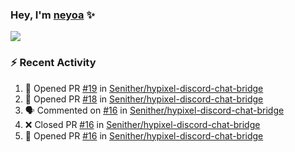 ### Hey, I'm [neyoa][website] ✨

![](https://github-readme-stats.vercel.app/api?username=itsneyoa&show_icons=true&theme=radical&custom_title=neyoa%27s%20GitHub%20Stats&hide_border=true&count_private=true)

### :zap: Recent Activity

<!--START_SECTION:activity-->
1. 💪 Opened PR [#19](https://github.com/Senither/hypixel-discord-chat-bridge/pull/19) in [Senither/hypixel-discord-chat-bridge](https://github.com/Senither/hypixel-discord-chat-bridge)
2. 💪 Opened PR [#18](https://github.com/Senither/hypixel-discord-chat-bridge/pull/18) in [Senither/hypixel-discord-chat-bridge](https://github.com/Senither/hypixel-discord-chat-bridge)
3. 🗣 Commented on [#16](https://github.com/Senither/hypixel-discord-chat-bridge/issues/16) in [Senither/hypixel-discord-chat-bridge](https://github.com/Senither/hypixel-discord-chat-bridge)
4. ❌ Closed PR [#16](https://github.com/Senither/hypixel-discord-chat-bridge/pull/16) in [Senither/hypixel-discord-chat-bridge](https://github.com/Senither/hypixel-discord-chat-bridge)
5. 💪 Opened PR [#16](https://github.com/Senither/hypixel-discord-chat-bridge/pull/16) in [Senither/hypixel-discord-chat-bridge](https://github.com/Senither/hypixel-discord-chat-bridge)
<!--END_SECTION:activity-->

<!--Now playing maybe? https://github.com/novatorem/novatorem-->

[website]: https://neyoa.me
